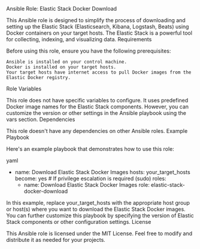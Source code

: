 Ansible Role: Elastic Stack Docker Download

This Ansible role is designed to simplify the process of downloading and setting up the Elastic Stack (Elasticsearch, Kibana, Logstash, Beats) using Docker containers on your target hosts. The Elastic Stack is a powerful tool for collecting, indexing, and visualizing data.
Requirements

Before using this role, ensure you have the following prerequisites:

    Ansible is installed on your control machine.
    Docker is installed on your target hosts.
    Your target hosts have internet access to pull Docker images from the Elastic Docker registry.

Role Variables

This role does not have specific variables to configure. It uses predefined Docker image names for the Elastic Stack components. However, you can customize the version or other settings in the Ansible playbook using the vars section.
Dependencies

This role doesn't have any dependencies on other Ansible roles.
Example Playbook

Here's an example playbook that demonstrates how to use this role:

yaml

- name: Download Elastic Stack Docker Images
  hosts: your_target_hosts
  become: yes  # If privilege escalation is required (sudo)
  roles:
    - name: Download Elastic Stack Docker Images
      role: elastic-stack-docker-download

In this example, replace your_target_hosts with the appropriate host group or host(s) where you want to download the Elastic Stack Docker images. You can further customize this playbook by specifying the version of Elastic Stack components or other configuration settings.
License

This Ansible role is licensed under the MIT License. Feel free to modify and distribute it as needed for your projects.

